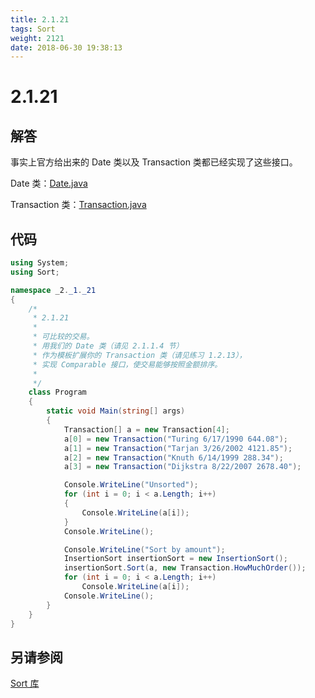```yaml
---
title: 2.1.21
tags: Sort
weight: 2121
date: 2018-06-30 19:38:13
---
```


# 2.1.21


## 解答

事实上官方给出来的 Date 类以及 Transaction 类都已经实现了这些接口。

Date 类：[Date.java](https://algs4.cs.princeton.edu/12oop/Date.java.html) 

Transaction 类：[Transaction.java](https://algs4.cs.princeton.edu/12oop/Transaction.java.html)

## 代码

```csharp
using System;
using Sort;

namespace _2._1._21
{
    /*
     * 2.1.21
     * 
     * 可比较的交易。
     * 用我们的 Date 类（请见 2.1.1.4 节）
     * 作为模板扩展你的 Transaction 类（请见练习 1.2.13），
     * 实现 Comparable 接口，使交易能够按照金额排序。
     * 
     */
    class Program
    {
        static void Main(string[] args)
        {
            Transaction[] a = new Transaction[4];
            a[0] = new Transaction("Turing 6/17/1990 644.08");
            a[1] = new Transaction("Tarjan 3/26/2002 4121.85");
            a[2] = new Transaction("Knuth 6/14/1999 288.34");
            a[3] = new Transaction("Dijkstra 8/22/2007 2678.40");

            Console.WriteLine("Unsorted");
            for (int i = 0; i < a.Length; i++)
            {
                Console.WriteLine(a[i]);
            }
            Console.WriteLine();

            Console.WriteLine("Sort by amount");
            InsertionSort insertionSort = new InsertionSort();
            insertionSort.Sort(a, new Transaction.HowMuchOrder());
            for (int i = 0; i < a.Length; i++)
                Console.WriteLine(a[i]);
            Console.WriteLine();
        }
    }
}
```

## 另请参阅

[Sort 库](https://github.com/ikesnowy/Algorithms-4th-Edition-in-Csharp/tree/master/2%20Sorting/2.1/Sort)
